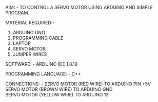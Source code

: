AIM: - TO CONTROL A SERVO MOTOR USING ARDUINO AND SIMPLE PROGRAM.

MATERIAL REQUIRED:-
1. ARDUINO UNO
2. PROGRAMMING CABLE
3. LAPTOP
4. SERVO MOTOR
5. JUMPER WIRES
   
SOFTWARE: - ARDUINO IDE 1.8.19

PROGRAMMING LANGUAGE: - C++

CONNECTIONS:  - SERVO MOTOR (RED WIRE) TO ARDUINO PIN +5V<BR>
                                 SERVO MOTOR (BROWN WIRE) TO ARDUINO GND<br>
                                 SERVO MOTOR (YELLOW WIRE) TO ARDUINO 13<br>
